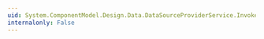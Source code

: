 ```yaml
---
uid: System.ComponentModel.Design.Data.DataSourceProviderService.InvokeAddNewDataSource(System.Windows.Forms.IWin32Window,System.Windows.Forms.FormStartPosition)
internalonly: False
---
```

